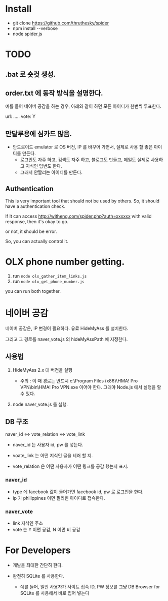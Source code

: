 

# Install

* git clone https://github.com/thruthesky/spider
* npm install --verbose
* node spider.js


# TODO

## .bat 로 숏컷 생성.

## order.txt 에 동작 방식을 설명한다.

예를 들어 네이버 공감을 하는 경우, 아래와 같이 하면 모든 아이디가 한번씩 투표한다.

url: .....
vote: Y



## 만달루용에 심카드 많음.

* 안드로이드 emulator 로 OS 버전, IP 를 바꾸어 가면서, 실제로 사용 할 좋은 아이디를 만든다.
    * 로그인도 자주 하고, 검색도 자주 하고, 블로그도 만들고, 메일도 실제로 사용하고 지식인 답변도 한다.
    * 그래서 안짤리는 아이디를 만든다.




## Authentication


This is very important tool that should not be used by others.
So, it should have a authentication check.

If It can access http://witheng.com/spider.php?auth=xxxxxx with valid response, then it's okay to go.

or not, it should be error.

So, you can actually control it.





# OLX phone number getting.

1. run `node olx_gather_item_links.js`
2. run `node olx_get_phone_number.js`

you can run both together.


# 네이버 공감

네이버 공감은, IP 변경이 필요하다. 유료 HideMyAss 를 설치한다.

그리고 그 경로를 naver_vote.js 의 hideMyAssPath 에 지정한다.

## 사용법

1. HideMyAss 2.x 대 버전을 실행

    * 주의 : 이 때 경로는 반드시 c:\Program Files (x86)\HMA! Pro VPN\bin\HMA! Pro VPN.exe 이어야 한다.
        그래야 Node.js 에서 실행을 할 수 있다.

2. node naver_vote.js 를 실행.

## DB 구조

naver_id <=> vote_relation <=> vote_link

* naver_id 는 사용자 id, pw 를 넣는다.

* voate_link 는 어떤 지식인 글을 테러 할 지.

* vote_relation 은 어떤 사용자가 어떤 링크를 공감 했는지 표시.


### naver_id

* type 에 facebook 값이 들어가면 facebook id, pw 로 로그인을 한다.
* ip 가 philippines 이면 필리핀 아이디로 접속한다.


### naver_vote

* link 지식인 주소
* vote 는 Y 이면 공감, N 이면 비 공감


# For Developers

* 개발을 최대한 간단히 한다.

* 완전히 SQLite 를 사용한다.

    * 예를 들어, 일반 사용자가 사이트 접속 ID, PW 정보를 그냥 DB Browser for SQLite 를 사용해서 바로 집어 넣는다
